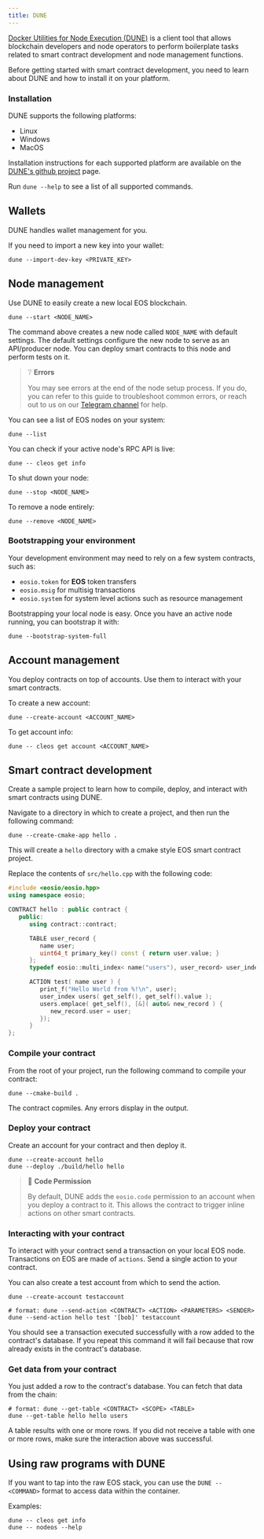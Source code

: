 ```yaml
---
title: DUNE
---
```


[Docker Utilities for Node Execution (DUNE)](https://github.com/AntelopeIO/DUNE) is a client tool that allows blockchain developers and node operators to perform boilerplate tasks related to smart contract development and node management functions.

Before getting started with smart contract development, you need to learn about DUNE and how to install it on your platform.

### Installation

DUNE supports the following platforms:
* Linux
* Windows
* MacOS

Installation instructions for each supported platform are available on the [DUNE's github project](https://github.com/AntelopeIO/DUNE) page.

 Run `dune --help` to see a list of all supported commands.

## Wallets

DUNE handles wallet management for you. 

If you need to import a new key into your wallet:

```shell
dune --import-dev-key <PRIVATE_KEY>
```

## Node management

Use DUNE to easily create a new local EOS blockchain.

```shell
dune --start <NODE_NAME>
```

The command above creates a new node called `NODE_NAME` with default settings. The default settings configure the new node to serve as an API/producer node. You can deploy smart contracts to this node and perform tests on it.

> ❔ **Errors**
>
> You may see errors at the end of the node setup process.
> If you do, you can refer to this guide to troubleshoot common errors, or reach out to us on our
> [Telegram channel](https://t.me/antelopedevs) for help.

You can see a list of EOS nodes on your system:

```shell
dune --list
```

You can check if your active node's RPC API is live:

```shell
dune -- cleos get info
```

To shut down your node:

```shell
dune --stop <NODE_NAME>
```

To remove a node entirely:

```shell
dune --remove <NODE_NAME>
```


### Bootstrapping your environment

Your development environment may need to rely on a few system contracts, such as:

- `eosio.token` for **EOS** token transfers
- `eosio.msig` for multisig transactions
- `eosio.system` for system level actions such as resource management

Bootstrapping your local node is easy. Once you have an active node running, you can bootstrap it with:

```shell
dune --bootstrap-system-full
```


## Account management

You deploy contracts on top of accounts. Use them to interact with your smart contracts. 

To create a new account:

```shell
dune --create-account <ACCOUNT_NAME>
```

To get account info:

```shell
dune -- cleos get account <ACCOUNT_NAME>
```

## Smart contract development

Create a sample project to learn how to compile, deploy, and interact with smart contracts using DUNE.

Navigate to a directory in which to create a project, and then run the following command:

```shell
dune --create-cmake-app hello .
```

This will create a `hello` directory with a cmake style EOS smart contract project.

Replace the contents of `src/hello.cpp` with the following code:

```cpp
#include <eosio/eosio.hpp>
using namespace eosio;

CONTRACT hello : public contract {
   public:
      using contract::contract;

      TABLE user_record {
         name user;
         uint64_t primary_key() const { return user.value; }
      };
      typedef eosio::multi_index< name("users"), user_record> user_index;

      ACTION test( name user ) {
         print_f("Hello World from %!\n", user);
         user_index users( get_self(), get_self().value );
         users.emplace( get_self(), [&]( auto& new_record ) {
            new_record.user = user;
         });
      }
};
```

### Compile your contract

From the root of your project, run the following command to compile your contract:

```shell
dune --cmake-build .
```
The contract copmiles. Any errors display in the output. 

### Deploy your contract

Create an account for your contract and then deploy it.

```shell
dune --create-account hello
dune --deploy ./build/hello hello
```

> 👀 **Code Permission**
> 
> By default, DUNE adds the `eosio.code` permission to an account when you deploy a contract to it. This allows the contract to trigger inline actions on other smart contracts.

### Interacting with your contract

To interact with your contract send a transaction on your local EOS node. Transactions on EOS are made of `actions`. Send a single action to your contract.

You can also create a test account from which to send the action.

```shell
dune --create-account testaccount

# format: dune --send-action <CONTRACT> <ACTION> <PARAMETERS> <SENDER>
dune --send-action hello test '[bob]' testaccount
```

You should see a transaction executed successfully with a row added to the contract's database. If you repeat this command it will fail because that row already exists in the contract's database.

### Get data from your contract

You just added a row to the contract's database. You can fetch that data from the chain:

```shell
# format: dune --get-table <CONTRACT> <SCOPE> <TABLE>
dune --get-table hello hello users
```

A table results with one or more rows. If you did not receive a table with one or more rows, make sure the interaction above was successful.

## Using raw programs with DUNE

If you want to tap into the raw EOS stack, you can use the `DUNE -- <COMMAND>` format to access data within the container.

Examples:
    
```shell
dune -- cleos get info
dune -- nodeos --help
```
